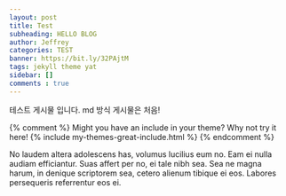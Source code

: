 ```yaml
---
layout: post
title: Test
subheading: HELLO BLOG
author: Jeffrey
categories: TEST
banner: https://bit.ly/32PAjtM
tags: jekyll theme yat
sidebar: []
comments : true
---
```


테스트 게시물 입니다. 
md 방식 게시물은 처음!

{% comment %}
Might you have an include in your theme? Why not try it here!
{% include my-themes-great-include.html %}
{% endcomment %}

No laudem altera adolescens has, volumus lucilius eum no. Eam ei nulla audiam efficiantur. Suas affert per no, ei tale nibh sea. Sea ne magna harum, in denique scriptorem sea, cetero alienum tibique ei eos. Labores persequeris referrentur eos ei.
